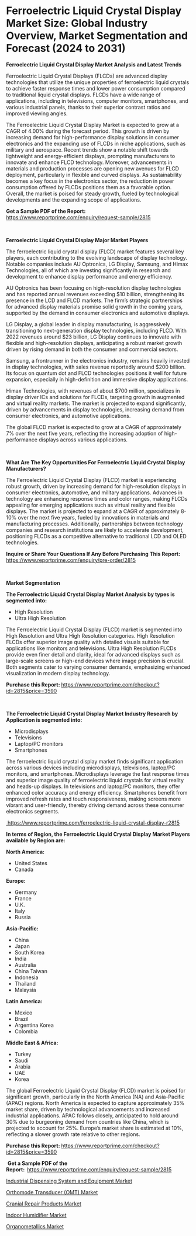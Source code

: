 <p><h1>Ferroelectric Liquid Crystal Display Market Size: Global Industry Overview, Market Segmentation and Forecast (2024 to 2031)</h1></p><p><strong>Ferroelectric Liquid Crystal Display Market Analysis and Latest Trends</strong></p>
<p><p>Ferroelectric Liquid Crystal Displays (FLCDs) are advanced display technologies that utilize the unique properties of ferroelectric liquid crystals to achieve faster response times and lower power consumption compared to traditional liquid crystal displays. FLCDs have a wide range of applications, including in televisions, computer monitors, smartphones, and various industrial panels, thanks to their superior contrast ratios and improved viewing angles.</p><p>The Ferroelectric Liquid Crystal Display Market is expected to grow at a CAGR of 4.00% during the forecast period. This growth is driven by increasing demand for high-performance display solutions in consumer electronics and the expanding use of FLCDs in niche applications, such as military and aerospace. Recent trends show a notable shift towards lightweight and energy-efficient displays, prompting manufacturers to innovate and enhance FLCD technology. Moreover, advancements in materials and production processes are opening new avenues for FLCD deployment, particularly in flexible and curved displays. As sustainability becomes a key focus in the electronics sector, the reduction in power consumption offered by FLCDs positions them as a favorable option. Overall, the market is poised for steady growth, fueled by technological developments and the expanding scope of applications.</p></p>
<p><strong>Get a Sample PDF of the Report:&nbsp;</strong> <a href="https://www.reportprime.com/enquiry/request-sample/2815">https://www.reportprime.com/enquiry/request-sample/2815</a></p>
<p>&nbsp;</p>
<p><strong>Ferroelectric Liquid Crystal Display Major Market Players</strong></p>
<p><p>The ferroelectric liquid crystal display (FLCD) market features several key players, each contributing to the evolving landscape of display technology. Notable companies include AU Optronics, LG Display, Samsung, and Himax Technologies, all of which are investing significantly in research and development to enhance display performance and energy efficiency.</p><p>AU Optronics has been focusing on high-resolution display technologies and has reported annual revenues exceeding $10 billion, strengthening its presence in the LCD and FLCD markets. The firm’s strategic partnerships for advanced display materials promise solid growth in the coming years, supported by the demand in consumer electronics and automotive displays.</p><p>LG Display, a global leader in display manufacturing, is aggressively transitioning to next-generation display technologies, including FLCD. With 2022 revenues around $23 billion, LG Display continues to innovate with flexible and high-resolution displays, anticipating a robust market growth driven by rising demand in both the consumer and commercial sectors.</p><p>Samsung, a frontrunner in the electronics industry, remains heavily invested in display technologies, with sales revenue reportedly around $200 billion. Its focus on quantum dot and FLCD technologies positions it well for future expansion, especially in high-definition and immersive display applications.</p><p>Himax Technologies, with revenues of about $700 million, specializes in display driver ICs and solutions for FLCDs, targeting growth in augmented and virtual reality markets. The market is projected to expand significantly, driven by advancements in display technologies, increasing demand from consumer electronics, and automotive applications.</p><p>The global FLCD market is expected to grow at a CAGR of approximately 7% over the next five years, reflecting the increasing adoption of high-performance displays across various applications.</p></p>
<p>&nbsp;</p>
<p><strong>What Are The Key Opportunities For Ferroelectric Liquid Crystal Display Manufacturers?</strong></p>
<p><p>The Ferroelectric Liquid Crystal Display (FLCD) market is experiencing robust growth, driven by increasing demand for high-resolution displays in consumer electronics, automotive, and military applications. Advances in technology are enhancing response times and color ranges, making FLCDs appealing for emerging applications such as virtual reality and flexible displays. The market is projected to expand at a CAGR of approximately 8-10% over the next five years, fueled by innovations in materials and manufacturing processes. Additionally, partnerships between technology companies and research institutions are likely to accelerate development, positioning FLCDs as a competitive alternative to traditional LCD and OLED technologies.</p></p>
<p><strong>Inquire or Share Your Questions If Any Before Purchasing This Report:</strong> <a href="https://www.reportprime.com/enquiry/pre-order/2815">https://www.reportprime.com/enquiry/pre-order/2815</a></p>
<p>&nbsp;</p>
<p><strong>Market Segmentation</strong></p>
<p><strong>The Ferroelectric Liquid Crystal Display Market Analysis by types is segmented into:</strong></p>
<p><ul><li>High Resolution</li><li>Ultra High Resolution</li></ul></p>
<p><p>The Ferroelectric Liquid Crystal Display (FLCD) market is segmented into High Resolution and Ultra High Resolution categories. High Resolution FLCDs offer superior image quality with detailed visuals suitable for applications like monitors and televisions. Ultra High Resolution FLCDs provide even finer detail and clarity, ideal for advanced displays such as large-scale screens or high-end devices where image precision is crucial. Both segments cater to varying consumer demands, emphasizing enhanced visualization in modern display technology.</p></p>
<p><strong>Purchase this Report:&nbsp;</strong><a href="https://www.reportprime.com/checkout?id=2815&price=3590">https://www.reportprime.com/checkout?id=2815&price=3590</a></p>
<p>&nbsp;</p>
<p><strong>The Ferroelectric Liquid Crystal Display Market Industry Research by Application is segmented into:</strong></p>
<p><ul><li>Microdisplays</li><li>Televisions</li><li>Laptop/PC monitors</li><li>Smartphones</li></ul></p>
<p><p>The ferroelectric liquid crystal display market finds significant application across various devices including microdisplays, televisions, laptop/PC monitors, and smartphones. Microdisplays leverage the fast response times and superior image quality of ferroelectric liquid crystals for virtual reality and heads-up displays. In televisions and laptop/PC monitors, they offer enhanced color accuracy and energy efficiency. Smartphones benefit from improved refresh rates and touch responsiveness, making screens more vibrant and user-friendly, thereby driving demand across these consumer electronics segments.</p></p>
<p><a href="https://www.reportprime.com/ferroelectric-liquid-crystal-display-r2815">&nbsp;https://www.reportprime.com/ferroelectric-liquid-crystal-display-r2815</a></p>
<p><strong>In terms of Region, the Ferroelectric Liquid Crystal Display Market Players available by Region are:</strong></p>
<p>
    <p> <strong> North America: </strong>
        <ul>
            <li>United States</li>
            <li>Canada</li>
        </ul>
        </p> 
    <p> <strong> Europe: </strong>
        <ul>
            <li>Germany</li>
            <li>France</li>
            <li>U.K.</li>
            <li>Italy</li>
            <li>Russia</li>
        </ul>
        </p> 
    <p> <strong> Asia-Pacific: </strong>
        <ul>
            <li>China</li>
            <li>Japan</li>
            <li>South Korea</li>
            <li>India</li>
            <li>Australia</li>
            <li>China Taiwan</li>
            <li>Indonesia</li>
            <li>Thailand</li>
            <li>Malaysia</li>
        </ul>
        </p> 
    <p> <strong> Latin America: </strong>
        <ul>
            <li>Mexico</li>
            <li>Brazil</li>
            <li>Argentina Korea</li>
            <li>Colombia</li>
        </ul>
        </p> 
    <p> <strong> Middle East & Africa: </strong>
        <ul>
            <li>Turkey</li>
            <li>Saudi</li>
            <li>Arabia</li>
            <li>UAE</li>
            <li>Korea</li>
        </ul>
    </p>
    </p>
<p><p>The global Ferroelectric Liquid Crystal Display (FLCD) market is poised for significant growth, particularly in the North America (NA) and Asia-Pacific (APAC) regions. North America is expected to capture approximately 35% market share, driven by technological advancements and increased industrial applications. APAC follows closely, anticipated to hold around 30% due to burgeoning demand from countries like China, which is projected to account for 25%. Europe’s market share is estimated at 10%, reflecting a slower growth rate relative to other regions.</p></p>
<p><strong>Purchase this Report: </strong><a href="https://www.reportprime.com/checkout?id=2815&price=3590">https://www.reportprime.com/checkout?id=2815&price=3590</a></p>
<p>&nbsp;<strong>Get a Sample PDF of the Report:&nbsp;&nbsp;</strong><a href="https://www.reportprime.com/enquiry/request-sample/2815">https://www.reportprime.com/enquiry/request-sample/2815</a></p>
<p><strong></strong></p>
<p><p><a href="https://www.linkedin.com/pulse/navigating-global-industrial-dispensing-system-equipment-4ik7e?trackingId=8Xb%2B6Jb0TWmh0Lxny%2FLU%2FQ%3D%3D">Industrial Dispensing System and Equipment Market</a></p><p><a href="https://issuu.com/reportprime-2/docs/orthomode-transducer-omt-market-siz_7e509be2f01475">Orthomode Transducer (OMT) Market</a></p><p><a href="https://issuu.com/reportprime-2/docs/cranial-repair-products-market-size_e52ace9f7a0efd">Cranial Repair Products Market</a></p><p><a href="https://www.linkedin.com/pulse/global-indoor-humidifier-market-size-share-analysis-product-rrnpf?trackingId=y7iVp89dR8qgQ7%2FNEIsl9Q%3D%3D">Indoor Humidifier Market</a></p><p><a href="https://www.linkedin.com/pulse/strategic-market-insights-global-organometallics-2024-2031-ijmgc?trackingId=xBxpMvF9R6uAz%2FQaNlnOLA%3D%3D">Organometallics Market</a></p></p>